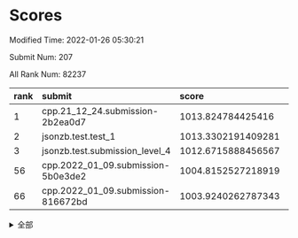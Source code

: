 # Scores

Modified Time: 2022-01-26 05:30:21

Submit Num: 207

All Rank Num: 82237

| rank |               submit               |       score        |       sigma        | pk_num |
| :--- | :--------------------------------- | :----------------- | :----------------- | :----- |
| 1    | cpp.21_12_24.submission-2b2ea0d7   | 1013.824784425416  | 0.8027659817780103 | 1587   |
| 2    | jsonzb.test.test_1                 | 1013.3302191409281 | 0.8406312638330588 | 1594   |
| 3    | jsonzb.test.submission_level_4     | 1012.6715888456567 | 0.8339649524210135 | 1591   |
| 56   | cpp.2022_01_09.submission-5b0e3de2 | 1004.8152527218919 | 0.7256179445363204 | 1589   |
| 66   | cpp.2022_01_09.submission-816672bd | 1003.9240262787343 | 0.7119538345411197 | 1594   |


<details>
<summary>全部</summary>

| rank |                 submit                 |       score        |       sigma        | pk_num |
| :--- | :------------------------------------- | :----------------- | :----------------- | :----- |
| 1    | cpp.21_12_24.submission-2b2ea0d7       | 1013.824784425416  | 0.8027659817780103 | 1587   |
| 2    | jsonzb.test.test_1                     | 1013.3302191409281 | 0.8406312638330588 | 1594   |
| 3    | jsonzb.test.submission_level_4         | 1012.6715888456567 | 0.8339649524210135 | 1591   |
| 4    | gobigger.level_3.submission_level_3_40 | 1011.4195615613521 | 0.7780595793091573 | 1590   |
| 5    | gobigger.level_3.submission_level_3_47 | 1011.1430374283399 | 0.7705710454811252 | 1583   |
| 6    | gobigger.level_3.submission_level_3_33 | 1011.0511078581895 | 0.7825435178659714 | 1588   |
| 7    | gobigger.level_3.submission_level_3_19 | 1011.0476068934686 | 0.7872166578682764 | 1584   |
| 8    | gobigger.level_3.submission_level_3_35 | 1010.970035655211  | 0.757958296947864  | 1589   |
| 9    | gobigger.level_3.submission_level_3_26 | 1010.9468399074129 | 0.7424156066171826 | 1589   |
| 10   | gobigger.level_3.submission_level_3_43 | 1010.9209522020179 | 0.7578437530756843 | 1596   |
| 11   | gobigger.level_3.submission_level_3_32 | 1010.7272678439552 | 0.7540522326786355 | 1584   |
| 12   | gobigger.level_3.submission_level_3_18 | 1010.6409795731089 | 0.77899101624421   | 1593   |
| 13   | gobigger.level_3.submission_level_3_38 | 1010.6120438923356 | 0.7614730830529765 | 1584   |
| 14   | gobigger.level_3.submission_level_3_45 | 1010.6112345290294 | 0.7778325818895192 | 1586   |
| 15   | gobigger.level_3.submission_level_3_25 | 1010.5800360773342 | 0.7888516094294865 | 1587   |
| 16   | gobigger.level_3.submission_level_3_16 | 1010.5751520146646 | 0.7899997564405057 | 1593   |
| 17   | gobigger.level_3.submission_level_3_14 | 1010.4589854722013 | 0.7531485746548203 | 1593   |
| 18   | gobigger.level_3.submission_level_3_10 | 1010.4492130300524 | 0.7676406661142603 | 1587   |
| 19   | gobigger.level_3.submission_level_3_30 | 1010.4080046826648 | 0.7827802558270395 | 1586   |
| 20   | gobigger.level_3.submission_level_3_9  | 1010.3905685945997 | 0.7618558826319217 | 1584   |
| 21   | gobigger.level_3.submission_level_3_29 | 1010.3445099672917 | 0.7655339021631582 | 1594   |
| 22   | gobigger.level_3.submission_level_3_3  | 1010.3396435553644 | 0.7554757903763918 | 1591   |
| 23   | gobigger.level_3.submission_level_3_34 | 1010.2467694416159 | 0.7520527898442161 | 1592   |
| 24   | gobigger.level_3.submission_level_3_46 | 1010.2150687830045 | 0.7577293620980674 | 1588   |
| 25   | gobigger.level_3.submission_level_3_7  | 1010.1316918149632 | 0.7417801283070683 | 1580   |
| 26   | gobigger.level_3.submission_level_3_22 | 1009.9688968127975 | 0.7542446550588546 | 1588   |
| 27   | gobigger.level_3.submission_level_3_44 | 1009.9650301882835 | 0.7264844595476025 | 1590   |
| 28   | gobigger.level_3.submission_level_3_20 | 1009.9299758742206 | 0.7442337356792356 | 1590   |
| 29   | gobigger.level_3.submission_level_3_37 | 1009.923730139227  | 0.7581835538045292 | 1590   |
| 30   | gobigger.level_3.submission_level_3_12 | 1009.8990839072262 | 0.757956307844877  | 1592   |
| 31   | gobigger.level_3.submission_level_3_48 | 1009.881881666009  | 0.7607101730557396 | 1587   |
| 32   | gobigger.level_3.submission_level_3_41 | 1009.8479332658152 | 0.769660932012123  | 1589   |
| 33   | gobigger.level_3.submission_level_3_4  | 1009.8098562607382 | 0.7741442111207314 | 1589   |
| 34   | gobigger.level_3.submission_level_3_31 | 1009.7789979580108 | 0.7613115608321299 | 1592   |
| 35   | gobigger.level_3.submission_level_3_49 | 1009.708501704456  | 0.7791527132416691 | 1580   |
| 36   | gobigger.level_3.submission_level_3_42 | 1009.7038898888611 | 0.7523512022030248 | 1588   |
| 37   | gobigger.level_3.submission_level_3_24 | 1009.6755615909299 | 0.7518251023558321 | 1585   |
| 38   | gobigger.level_3.submission_level_3_23 | 1009.6689609480673 | 0.7539415248943565 | 1591   |
| 39   | gobigger.level_3.submission_level_3_28 | 1009.6557142938854 | 0.748055028062687  | 1591   |
| 40   | gobigger.level_3.submission_level_3_0  | 1009.6512079652971 | 0.7503898462377209 | 1584   |
| 41   | gobigger.level_3.submission_level_3_1  | 1009.4827464694746 | 0.7740883944646606 | 1592   |
| 42   | gobigger.level_3.submission_level_3_27 | 1009.4821466587355 | 0.7601857944058535 | 1588   |
| 43   | gobigger.level_3.submission_level_3_6  | 1009.4777040379118 | 0.7594936304804066 | 1585   |
| 44   | gobigger.level_3.submission_level_3_36 | 1009.2911296014161 | 0.7601500628427267 | 1591   |
| 45   | gobigger.level_3.submission_level_3_2  | 1009.2866504111523 | 0.752707368175831  | 1586   |
| 46   | gobigger.level_3.submission_level_3_5  | 1009.2660039975552 | 0.7704845179798657 | 1597   |
| 47   | gobigger.level_3.submission_level_3_39 | 1009.1191128194696 | 0.7487990014801125 | 1589   |
| 48   | gobigger.level_3.submission_level_3_8  | 1009.0120910999448 | 0.75075695901448   | 1593   |
| 49   | gobigger.level_3.submission_level_3_21 | 1008.990604455233  | 0.7648094237348156 | 1588   |
| 50   | gobigger.level_3.submission_level_3_11 | 1008.8570399900249 | 0.7384576817908762 | 1592   |
| 51   | gobigger.level_3.submission_level_3_13 | 1008.4660163878128 | 0.7354318671500901 | 1585   |
| 52   | gobigger.level_3.submission_level_3_15 | 1008.2591516919053 | 0.7528875934881522 | 1584   |
| 53   | gobigger.level_3.submission_level_3_17 | 1007.6223634266137 | 0.736566763039371  | 1588   |
| 54   | gobigger.level_1.submission_level_1_7  | 1005.0077082608625 | 0.7177945254517857 | 1592   |
| 55   | gobigger.level_1.submission_level_1_31 | 1004.8251266226222 | 0.7073242612264238 | 1585   |
| 56   | cpp.2022_01_09.submission-5b0e3de2     | 1004.8152527218919 | 0.7256179445363204 | 1589   |
| 57   | gobigger.level_1.submission_level_1_36 | 1004.7854583665965 | 0.7156098798639663 | 1590   |
| 58   | gobigger.level_1.submission_level_1_22 | 1004.5065489878398 | 0.7351144454697592 | 1588   |
| 59   | gobigger.level_1.submission_level_1_29 | 1004.1306832232135 | 0.7346015271978542 | 1589   |
| 60   | gobigger.level_1.submission_level_1_41 | 1004.0631647353423 | 0.7038426586664913 | 1591   |
| 61   | gobigger.level_1.submission_level_1_43 | 1004.0605443023272 | 0.7127886600407084 | 1590   |
| 62   | gobigger.level_1.submission_level_1_11 | 1004.0149274896758 | 0.7262933838538917 | 1592   |
| 63   | gobigger.level_1.submission_level_1_34 | 1004.0142385644609 | 0.7135361674640257 | 1588   |
| 64   | gobigger.level_1.submission_level_1_6  | 1003.9833244957299 | 0.7177118127410115 | 1589   |
| 65   | gobigger.level_1.submission_level_1_19 | 1003.9444160022931 | 0.7310705421753831 | 1595   |
| 66   | cpp.2022_01_09.submission-816672bd     | 1003.9240262787343 | 0.7119538345411197 | 1594   |
| 67   | gobigger.level_1.submission_level_1_21 | 1003.8728797595828 | 0.7155719363106712 | 1586   |
| 68   | gobigger.level_1.submission_level_1_16 | 1003.8623902012429 | 0.725414230385441  | 1588   |
| 69   | gobigger.level_1.submission_level_1_12 | 1003.8476579046841 | 0.7140745424738291 | 1593   |
| 70   | gobigger.level_1.submission_level_1_30 | 1003.7769669307816 | 0.7125377921407771 | 1589   |
| 71   | gobigger.level_1.submission_level_1_37 | 1003.7622319316021 | 0.7166202891481191 | 1593   |
| 72   | gobigger.level_1.submission_level_1_45 | 1003.757482485474  | 0.7124328131253311 | 1586   |
| 73   | gobigger.level_1.submission_level_1_42 | 1003.7376057929511 | 0.7125028784453773 | 1591   |
| 74   | gobigger.level_1.submission_level_1_18 | 1003.7254572865753 | 0.7199766584015815 | 1582   |
| 75   | gobigger.level_1.submission_level_1_13 | 1003.7066433347136 | 0.7112396272369094 | 1591   |
| 76   | gobigger.level_1.submission_level_1_28 | 1003.6631973815228 | 0.7080235728963867 | 1582   |
| 77   | gobigger.level_1.submission_level_1_2  | 1003.5879278953496 | 0.7070267434736851 | 1590   |
| 78   | gobigger.level_1.submission_level_1_24 | 1003.5855281755538 | 0.7164577070764674 | 1592   |
| 79   | gobigger.level_1.submission_level_1_35 | 1003.4644564132678 | 0.7349340033596843 | 1594   |
| 80   | gobigger.level_1.submission_level_1_23 | 1003.3848283806896 | 0.7277291411823097 | 1589   |
| 81   | gobigger.level_1.submission_level_1_15 | 1003.3812940315366 | 0.7078705622808643 | 1587   |
| 82   | gobigger.level_1.submission_level_1_25 | 1003.2547463740616 | 0.7014783938150163 | 1585   |
| 83   | gobigger.level_1.submission_level_1_4  | 1003.2352227777285 | 0.7211683636287812 | 1591   |
| 84   | gobigger.level_1.submission_level_1_46 | 1003.199511055501  | 0.7141685727930671 | 1586   |
| 85   | gobigger.level_1.submission_level_1_0  | 1003.1856839157153 | 0.718001645078103  | 1590   |
| 86   | gobigger.level_1.submission_level_1_32 | 1003.1772929768814 | 0.7224834077404403 | 1585   |
| 87   | gobigger.level_1.submission_level_1_40 | 1003.1601781158236 | 0.7209557378451404 | 1589   |
| 88   | gobigger.level_1.submission_level_1_33 | 1003.0770686298594 | 0.7367500255212278 | 1586   |
| 89   | gobigger.level_1.submission_level_1_17 | 1003.0526966827654 | 0.7186354551177798 | 1595   |
| 90   | gobigger.level_1.submission_level_1_47 | 1003.0237946143548 | 0.7135591951146126 | 1589   |
| 91   | gobigger.level_1.submission_level_1_3  | 1003.0237630833919 | 0.7235140525281937 | 1585   |
| 92   | gobigger.level_1.submission_level_1_44 | 1002.8753826938065 | 0.718164763806981  | 1591   |
| 93   | gobigger.level_1.submission_level_1_49 | 1002.829385242487  | 0.716724932891119  | 1586   |
| 94   | gobigger.level_1.submission_level_1_27 | 1002.7906770381936 | 0.7296944932390703 | 1589   |
| 95   | gobigger.level_1.submission_level_1_20 | 1002.7479621597241 | 0.7114724534509299 | 1588   |
| 96   | gobigger.level_1.submission_level_1_39 | 1002.6830490872084 | 0.703489286792724  | 1586   |
| 97   | gobigger.level_1.submission_level_1_26 | 1002.6279831825123 | 0.7196440375407313 | 1591   |
| 98   | gobigger.level_1.submission_level_1_38 | 1002.6255826506122 | 0.7177772203463388 | 1595   |
| 99   | gobigger.level_1.submission_level_1_9  | 1002.3948352876027 | 0.7248154780615964 | 1587   |
| 100  | gobigger.level_1.submission_level_1_14 | 1002.255760368326  | 0.7098808135182185 | 1590   |
| 101  | gobigger.level_1.submission_level_1_48 | 1002.2433865114433 | 0.7193092502869054 | 1587   |
| 102  | gobigger.level_1.submission_level_1_10 | 1002.0181332171662 | 0.7095574179762758 | 1589   |
| 103  | gobigger.level_1.submission_level_1_1  | 1001.8753898377698 | 0.7066071664180124 | 1588   |
| 104  | gobigger.level_1.submission_level_1_5  | 1001.7489147855898 | 0.7076450747087465 | 1593   |
| 105  | gobigger.level_1.submission_level_1_8  | 1001.3768952847989 | 0.7187281940782903 | 1591   |
| 106  | gobigger.random.submission_random_18   | 997.2876534538182  | 0.7062255066343305 | 1593   |
| 107  | gobigger.random.submission_random_20   | 997.1234833525838  | 0.704489236638048  | 1591   |
| 108  | gobigger.random.submission_random_7    | 997.0353053943322  | 0.719117607937697  | 1590   |
| 109  | gobigger.random.submission_random_1    | 997.0075643747507  | 0.7046881193942325 | 1591   |
| 110  | gobigger.random.submission_random_39   | 996.9946976038217  | 0.698064312214635  | 1593   |
| 111  | gobigger.random.submission_random_3    | 996.9448210248066  | 0.7287829055589388 | 1583   |
| 112  | gobigger.random.submission_random_33   | 996.8661221176588  | 0.7103421618158969 | 1591   |
| 113  | gobigger.random.submission_random_30   | 996.8564628337413  | 0.7032306875677985 | 1590   |
| 114  | gobigger.random.submission_random_26   | 996.740245689063   | 0.7144350319405194 | 1583   |
| 115  | gobigger.random.submission_random_42   | 996.5954810908015  | 0.708472616443211  | 1592   |
| 116  | gobigger.random.submission_random_28   | 996.5758226382662  | 0.7185045353952287 | 1588   |
| 117  | gobigger.random.submission_random_47   | 996.5112267787915  | 0.7109541245046268 | 1586   |
| 118  | gobigger.random.submission_random_9    | 996.4717472623445  | 0.7182384111395359 | 1592   |
| 119  | gobigger.random.submission_random_46   | 996.3514336427872  | 0.7258187953559045 | 1587   |
| 120  | gobigger.random.submission_random_2    | 996.3140907577302  | 0.7042620343185069 | 1587   |
| 121  | gobigger.random.submission_random_44   | 996.2428943968945  | 0.7055807282484604 | 1588   |
| 122  | gobigger.random.submission_random_36   | 996.1991813039427  | 0.6891286764164487 | 1593   |
| 123  | gobigger.random.submission_random_8    | 996.1940619378433  | 0.7084981084127224 | 1589   |
| 124  | gobigger.random.submission_random_6    | 996.0770381420268  | 0.7038846861700093 | 1591   |
| 125  | gobigger.random.submission_random_12   | 996.0527548947955  | 0.7019423252492302 | 1592   |
| 126  | gobigger.random.submission_random_0    | 995.9739673734226  | 0.7187291920699923 | 1591   |
| 127  | gobigger.random.submission_random_34   | 995.9272676043007  | 0.7105323502231075 | 1586   |
| 128  | gobigger.random.submission_random_14   | 995.8489906853954  | 0.7078829281061406 | 1587   |
| 129  | gobigger.random.submission_random_10   | 995.7911943508755  | 0.7080628519400997 | 1587   |
| 130  | gobigger.random.submission_random_29   | 995.7785781406567  | 0.704500861780792  | 1592   |
| 131  | gobigger.random.submission_random_5    | 995.7504555458731  | 0.714829073751785  | 1591   |
| 132  | gobigger.random.submission_random_49   | 995.7476215118145  | 0.7167164710109504 | 1590   |
| 133  | gobigger.random.submission_random_21   | 995.7441651669985  | 0.7122550447086444 | 1590   |
| 134  | gobigger.random.submission_random_35   | 995.6576064786492  | 0.6992782481873235 | 1586   |
| 135  | gobigger.random.submission_random_38   | 995.654865128681   | 0.718143126673965  | 1584   |
| 136  | gobigger.random.submission_random_25   | 995.6005127336147  | 0.7272641024054022 | 1588   |
| 137  | gobigger.random.submission_random_41   | 995.5670195848402  | 0.7093387028593942 | 1588   |
| 138  | gobigger.random.submission_random_23   | 995.554010205236   | 0.7206195193871631 | 1595   |
| 139  | gobigger.random.submission_random_27   | 995.5189042360029  | 0.7025718554832477 | 1589   |
| 140  | gobigger.random.submission_random_15   | 995.4638059504064  | 0.7124368472583972 | 1592   |
| 141  | gobigger.random.submission_random_17   | 995.4581238849613  | 0.7177254500882051 | 1589   |
| 142  | gobigger.random.submission_random_19   | 995.4509741569669  | 0.7150131846068634 | 1589   |
| 143  | gobigger.random.submission_random_32   | 995.4442812516738  | 0.7143534758299275 | 1591   |
| 144  | gobigger.random.submission_random_43   | 995.382216831508   | 0.7150193885824185 | 1584   |
| 145  | gobigger.random.submission_random_24   | 995.3559070429251  | 0.723985182876334  | 1588   |
| 146  | gobigger.random.submission_random_4    | 995.3463214018016  | 0.7142552509460708 | 1593   |
| 147  | gobigger.random.submission_random_22   | 995.2700307892898  | 0.7144327505073396 | 1592   |
| 148  | gobigger.random.submission_random_13   | 995.2301639570563  | 0.7164316862063097 | 1591   |
| 149  | gobigger.random.submission_random_37   | 995.2043338255169  | 0.7170552368753923 | 1594   |
| 150  | gobigger.random.submission_random_48   | 995.1955803473436  | 0.7209661838481816 | 1586   |
| 151  | gobigger.random.submission_random_11   | 995.1039189695165  | 0.7149946294498023 | 1586   |
| 152  | gobigger.random.submission_random_16   | 994.707336831601   | 0.7299355232513082 | 1591   |
| 153  | gobigger.random.submission_random_40   | 994.6180353164079  | 0.7080587123955343 | 1588   |
| 154  | gobigger.random.submission_random_31   | 994.489181871714   | 0.7153381260932878 | 1582   |
| 155  | gobigger.random.submission_random_45   | 994.2554856580266  | 0.7168511440318153 | 1596   |
| 156  | gobigger.level_2.submission_level_2_10 | 994.034313151768   | 0.7253477736319445 | 1587   |
| 157  | gobigger.level_2.submission_level_2_22 | 993.8098566805339  | 0.7266949781522732 | 1588   |
| 158  | gobigger.level_2.submission_level_2_12 | 993.6527709109271  | 0.7271174315102436 | 1592   |
| 159  | gobigger.level_2.submission_level_2_40 | 993.3211243166866  | 0.7490434473218744 | 1590   |
| 160  | gobigger.level_2.submission_level_2_19 | 993.2144644709149  | 0.7385097318333154 | 1598   |
| 161  | gobigger.level_2.submission_level_2_28 | 993.0339308138589  | 0.7254948658348954 | 1590   |
| 162  | gobigger.level_2.submission_level_2_26 | 992.998206200677   | 0.7398726690272028 | 1584   |
| 163  | gobigger.level_2.submission_level_2_32 | 992.9683317143378  | 0.7387296290489281 | 1588   |
| 164  | gobigger.level_2.submission_level_2_17 | 992.8543905476263  | 0.7617435201087703 | 1586   |
| 165  | gobigger.level_2.submission_level_2_24 | 992.7727293893767  | 0.7442889843225868 | 1592   |
| 166  | gobigger.level_2.submission_level_2_23 | 992.7156220537406  | 0.725175971686163  | 1592   |
| 167  | gobigger.level_2.submission_level_2_25 | 992.6871491875492  | 0.7268619234360678 | 1590   |
| 168  | gobigger.level_2.submission_level_2_15 | 992.6829032379843  | 0.746020549311253  | 1591   |
| 169  | gobigger.level_2.submission_level_2_34 | 992.672487840189   | 0.7612530298370644 | 1589   |
| 170  | gobigger.level_2.submission_level_2_14 | 992.6070932445191  | 0.7576627120855632 | 1586   |
| 171  | gobigger.level_2.submission_level_2_5  | 992.5757184655658  | 0.7544693355635359 | 1591   |
| 172  | gobigger.level_2.submission_level_2_31 | 992.4101283333658  | 0.7412012435815566 | 1588   |
| 173  | gobigger.level_2.submission_level_2_41 | 992.3910294528409  | 0.7435588913034846 | 1587   |
| 174  | gobigger.level_2.submission_level_2_1  | 992.2558052056718  | 0.7373907474639744 | 1590   |
| 175  | gobigger.level_2.submission_level_2_8  | 992.1397374568533  | 0.758143574251921  | 1592   |
| 176  | gobigger.level_2.submission_level_2_0  | 992.0811390425769  | 0.7359398739589531 | 1591   |
| 177  | gobigger.level_2.submission_level_2_39 | 992.0596896566792  | 0.7445469613017613 | 1586   |
| 178  | gobigger.level_2.submission_level_2_6  | 991.9905852081547  | 0.7474754079983685 | 1589   |
| 179  | gobigger.level_2.submission_level_2_9  | 991.9808721377943  | 0.7701675313934134 | 1584   |
| 180  | gobigger.level_2.submission_level_2_4  | 991.9362244170676  | 0.7433934365918848 | 1589   |
| 181  | gobigger.level_2.submission_level_2_3  | 991.8416778752465  | 0.7433914951448439 | 1590   |
| 182  | gobigger.level_2.submission_level_2_38 | 991.8246147183547  | 0.7593548801276075 | 1586   |
| 183  | gobigger.level_2.submission_level_2_42 | 991.6898442467575  | 0.7448384604563825 | 1588   |
| 184  | gobigger.level_2.submission_level_2_30 | 991.6826543056292  | 0.7556385809163987 | 1597   |
| 185  | gobigger.level_2.submission_level_2_2  | 991.6808365051725  | 0.7476940725594943 | 1591   |
| 186  | gobigger.level_2.submission_level_2_7  | 991.587196369534   | 0.7506060666244323 | 1590   |
| 187  | gobigger.level_2.submission_level_2_43 | 991.405702837924   | 0.7458991459818239 | 1591   |
| 188  | gobigger.level_2.submission_level_2_11 | 991.3154070436482  | 0.7600561701986921 | 1587   |
| 189  | gobigger.level_2.submission_level_2_36 | 991.3110599481413  | 0.7434176400137077 | 1589   |
| 190  | gobigger.level_2.submission_level_2_48 | 991.2807897532994  | 0.7495617965887678 | 1590   |
| 191  | gobigger.level_2.submission_level_2_33 | 991.205949341191   | 0.7759839385556233 | 1586   |
| 192  | gobigger.level_2.submission_level_2_21 | 991.1534157296716  | 0.7544954873776627 | 1592   |
| 193  | gobigger.level_2.submission_level_2_37 | 991.1260489133451  | 0.7481672166400902 | 1588   |
| 194  | gobigger.level_2.submission_level_2_13 | 991.0678213337252  | 0.7544847162121198 | 1591   |
| 195  | gobigger.level_2.submission_level_2_18 | 991.0182571623156  | 0.7506514936590263 | 1583   |
| 196  | gobigger.level_2.submission_level_2_35 | 990.9812759473447  | 0.7416082714060447 | 1593   |
| 197  | gobigger.level_2.submission_level_2_46 | 990.6610114539075  | 0.7552733230399946 | 1591   |
| 198  | gobigger.level_2.submission_level_2_16 | 990.581311707131   | 0.7531725355987342 | 1591   |
| 199  | gobigger.level_2.submission_level_2_49 | 990.4580763060428  | 0.7612689474282136 | 1589   |
| 200  | gobigger.level_2.submission_level_2_45 | 990.3155964747177  | 0.7486971319450217 | 1589   |
| 201  | gobigger.level_2.submission_level_2_29 | 990.2987691106122  | 0.7632090159615568 | 1590   |
| 202  | gobigger.level_2.submission_level_2_44 | 990.2371140069741  | 0.758058417173895  | 1586   |
| 203  | gobigger.level_2.submission_level_2_27 | 990.2311514360345  | 0.7738514730014455 | 1592   |
| 204  | gobigger.level_2.submission_level_2_47 | 990.1497243793093  | 0.7654020154458779 | 1591   |
| 205  | gobigger.level_2.submission_level_2_20 | 990.0329423562503  | 0.7659277057068576 | 1593   |
| 206  | gobigger.none.submission_none_1        | 975.9678116467502  | 1.465369799417244  | 1589   |
| 207  | gobigger.none.submission_none_0        | 975.3301375837398  | 1.4561889269802402 | 1588   |

</details>